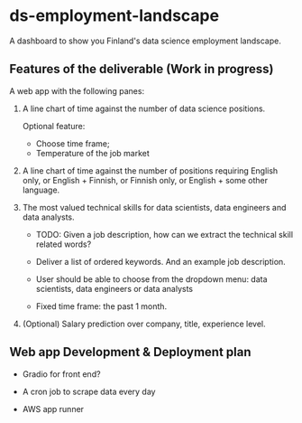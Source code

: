 # ds-employment-landscape
A dashboard to show you Finland's data science employment landscape.

## Features of the deliverable (Work in progress)

A web app with the following panes:

1. A line chart of time against the number of data science positions.

    Optional feature: 
    - Choose time frame;  
    - Temperature of the job market

2. A line chart of time against the number of positions requiring English only, or English + Finnish, or Finnish only, or English + some other language.

3. The most valued technical skills for data scientists, data engineers and data analysts. 

    - TODO: Given a job description, how can we extract the technical skill related words?

    - Deliver a list of ordered keywords. And an example job description.

    - User should be able to choose from the dropdown menu: data scientists, data engineers or data analysts

    - Fixed time frame: the past 1 month.
    
4. (Optional) Salary prediction over company, title, experience level. 

## Web app Development & Deployment plan

- Gradio for front end?

- A cron job to scrape data every day

- AWS app runner